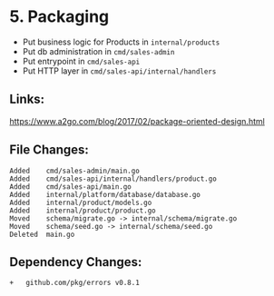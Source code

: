# 5. Packaging

- Put business logic for Products in `internal/products`
- Put db administration in `cmd/sales-admin`
- Put entrypoint in `cmd/sales-api`
- Put HTTP layer in `cmd/sales-api/internal/handlers`

## Links:

https://www.a2go.com/blog/2017/02/package-oriented-design.html

## File Changes:

```
Added    cmd/sales-admin/main.go
Added    cmd/sales-api/internal/handlers/product.go
Added    cmd/sales-api/main.go
Added    internal/platform/database/database.go
Added    internal/product/models.go
Added    internal/product/product.go
Moved    schema/migrate.go -> internal/schema/migrate.go
Moved    schema/seed.go -> internal/schema/seed.go
Deleted  main.go
```

## Dependency Changes:

```
+ 	github.com/pkg/errors v0.8.1
```